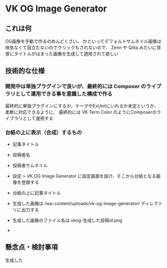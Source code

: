 # VK OG Image Generator

## これは何

OG画像を手動で作るのめんどくさい。
かといってデフォルトサムネイル画像は味気なくて目立たないのでクリックもされないので、
Zenn や Qiita みたいに背景にタイトルがはまった画像を生成して適用されて欲しい



## 技術的な仕様

### 開発中は単独プラグインで良いが、最終的には Composer のライブラリとして運用できる事を意識した構成で作る

最終的に単独プラグインにするか、テーマやExUnitにいれるか未定というか、柔軟に対応できるように、
最終的には VK Term Color のようにComposerのライブラリとして運用する

### 台紙の上に表示（合成）するもの
* 記事タイトル
* 投稿者名
* 投稿者サムネイル



* 設定 > VK OG Image Generator に設定画面を設け、そこから台紙となる画像を登録する
* 台紙の上に記事タイトル
* 生成した画像は /wp-content/uploads/vk-og-image-generator/ ディレクトリに出力する
* 生成した画像のファイル名は vkog-生成した投稿id.png
* 

### 

## 懸念点・検討事項
生成した
